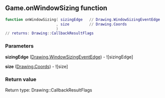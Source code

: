 ## Game.onWindowSizing function


```lua
function onWindowSizing( sizingEdge   // Drawing.WindowSizingEventEdge
                       , size         // Drawing.Coords
                       )
// returns: Drawing::CallbackResultFlags
```


### Parameters

**sizingEdge** ([Drawing.WindowSizingEventEdge](../Drawing/WindowSizingEventEdge.md)) - ![sizingEdge]

**size** ([Drawing.Coords](../Drawing/Coords.md)) - ![size]

### Return value

Return type: Drawing::CallbackResultFlags

